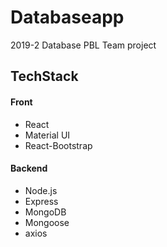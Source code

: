 # Databaseapp
2019-2 Database PBL Team project

## TechStack
#### Front
* React
* Material UI
* React-Bootstrap

#### Backend
* Node.js
* Express
* MongoDB
* Mongoose
* axios
